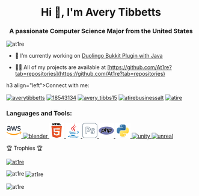 <h1 align="center">Hi 👋, I'm Avery Tibbetts</h1>
<h3 align="center">A passionate Computer Science Major from the United States</h3>

<p align="left"> <img src="https://komarev.com/ghpvc/?username=at1re&label=Profile%20views&color=0e75b6&style=flat" alt="at1re" /> </p>

- 🔭 I’m currently working on [Duolingo Bukkit Plugin with Java](https://github.com/At1re/duolingopluginbase)

- 👨‍💻 All of my projects are available at [https://github.com/At1re?tab=repositories](https://github.com/At1re?tab=repositories)

h3 align="left">Connect with me:</h3>
<p align="left">
<a href="https://linkedin.com/in/averytibbetts" target="blank"><img align="center" src="https://raw.githubusercontent.com/rahuldkjain/github-profile-readme-generator/master/src/images/icons/Social/linked-in-alt.svg" alt="averytibbetts" height="30" width="40" /></a>
<a href="https://stackoverflow.com/users/18543134" target="blank"><img align="center" src="https://raw.githubusercontent.com/rahuldkjain/github-profile-readme-generator/master/src/images/icons/Social/stack-overflow.svg" alt="18543134" height="30" width="40" /></a>
<a href="https://instagram.com/averytibbs15" target="blank"><img align="center" src="https://raw.githubusercontent.com/rahuldkjain/github-profile-readme-generator/master/src/images/icons/Social/instagram.svg" alt="avery_tibbs15" height="30" width="40" /></a>
<a href="https://www.hackerrank.com/atirebusinessalt" target="blank"><img align="center" src="https://raw.githubusercontent.com/rahuldkjain/github-profile-readme-generator/master/src/images/icons/Social/hackerrank.svg" alt="atirebusinessalt" height="30" width="40" /></a>
<a href="https://www.leetcode.com/atire" target="blank"><img align="center" src="https://raw.githubusercontent.com/rahuldkjain/github-profile-readme-generator/master/src/images/icons/Social/leet-code.svg" alt="atire" height="30" width="40" /></a>
</p>

<h3 align="left">Languages and Tools:</h3>
<p align="left"> <a href="https://aws.amazon.com" target="_blank" rel="noreferrer"> <img src="https://raw.githubusercontent.com/devicons/devicon/master/icons/amazonwebservices/amazonwebservices-original-wordmark.svg" alt="aws" width="40" height="40"/> </a> <a href="https://www.blender.org/" target="_blank" rel="noreferrer"> <img src="https://download.blender.org/branding/community/blender_community_badge_white.svg" alt="blender" width="40" height="40"/> </a> <a href="https://www.w3.org/html/" target="_blank" rel="noreferrer"> <img src="https://raw.githubusercontent.com/devicons/devicon/master/icons/html5/html5-original-wordmark.svg" alt="html5" width="40" height="40"/> </a> <a href="https://www.java.com" target="_blank" rel="noreferrer"> <img src="https://raw.githubusercontent.com/devicons/devicon/master/icons/java/java-original.svg" alt="java" width="40" height="40"/> </a> <a href="https://www.photoshop.com/en" target="_blank" rel="noreferrer"> <img src="https://raw.githubusercontent.com/devicons/devicon/master/icons/photoshop/photoshop-line.svg" alt="photoshop" width="40" height="40"/> </a> <a href="https://www.php.net" target="_blank" rel="noreferrer"> <img src="https://raw.githubusercontent.com/devicons/devicon/master/icons/php/php-original.svg" alt="php" width="40" height="40"/> </a> <a href="https://www.python.org" target="_blank" rel="noreferrer"> <img src="https://raw.githubusercontent.com/devicons/devicon/master/icons/python/python-original.svg" alt="python" width="40" height="40"/> </a> <a href="https://unity.com/" target="_blank" rel="noreferrer"> <img src="https://www.vectorlogo.zone/logos/unity3d/unity3d-icon.svg" alt="unity" width="40" height="40"/> </a> <a href="https://unrealengine.com/" target="_blank" rel="noreferrer"> <img src="https://raw.githubusercontent.com/kenangundogan/fontisto/036b7eca71aab1bef8e6a0518f7329f13ed62f6b/icons/svg/brand/unreal-engine.svg" alt="unreal" width="40" height="40"/> </a> </p>
<bold> 🏆 Trophies 🏆</bold>


<p align="left"> <a href="https://github.com/ryo-ma/github-profile-trophy"><img src="https://github-profile-trophy.vercel.app/?username=at1re" alt="at1re" /></a> </p>
<p><img align="left" src="https://github-readme-stats.vercel.app/api/top-langs?username=at1re&show_icons=true&locale=en&layout=compact" alt="at1re" /></p>

<p>&nbsp;<img align="center" src="https://github-readme-stats.vercel.app/api?username=at1re&show_icons=true&locale=en" alt="at1re" /></p>

<p><img align="center" src="https://github-readme-streak-stats.herokuapp.com/?user=at1re&" alt="at1re" /></p>
